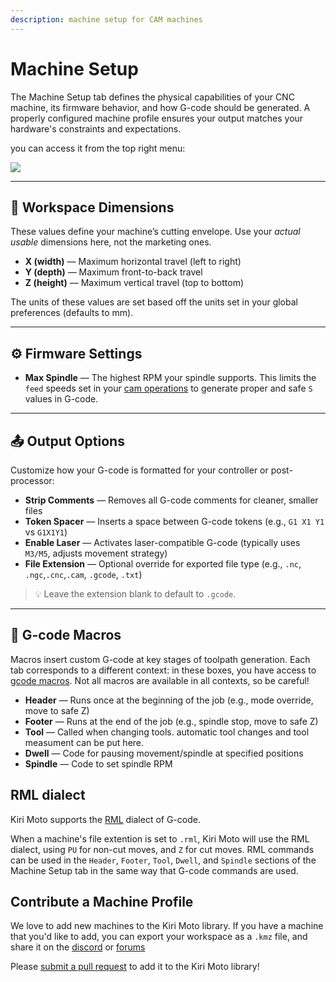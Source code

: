 ```yaml
---
description: machine setup for CAM machines
---
```


# Machine Setup


The Machine Setup tab defines the physical capabilities of your CNC machine, its firmware behavior, and how G-code should be generated. A properly configured machine profile ensures your output matches your hardware's constraints and expectations.

you can access it from the top right menu:

![](/img/CAM/machinesTab.png)

---

## 🔧 Workspace Dimensions

These values define your machine’s cutting envelope. Use your *actual usable* dimensions here, not the marketing ones.

- **X (width)** — Maximum horizontal travel (left to right)  
- **Y (depth)** — Maximum front-to-back travel  
- **Z (height)** — Maximum vertical travel (top to bottom)  

The units of these values are set based off the units set in your global preferences (defaults to mm).

---

## ⚙️ Firmware Settings

- **Max Spindle** — The highest RPM your spindle supports. This limits the `feed` speeds set in your [cam operations](/kiri-moto/CAM/ops) to generate proper and safe `S` values in G-code.

---

## 📤 Output Options

Customize how your G-code is formatted for your controller or post-processor:

- **Strip Comments** — Removes all G-code comments for cleaner, smaller files  
- **Token Spacer** — Inserts a space between G-code tokens (e.g., `G1 X1 Y1` vs `G1X1Y1`)  
- **Enable Laser** — Activates laser-compatible G-code (typically uses `M3/M5`, adjusts movement strategy)  
- **File Extension** — Optional override for exported file type (e.g., `.nc`, `.ngc`,`.cnc`,`.cam`, `.gcode`, `.txt`)

> 💡 Leave the extension blank to default to `.gcode`.

---

## 🧱 G-code Macros

Macros insert custom G-code at key stages of toolpath generation. Each tab corresponds to a different context:
in these boxes, you have access to [gcode macros](../gcode-macros). Not all macros are available in all contexts, so be careful!

- **Header** — Runs once at the beginning of the job (e.g., mode override, move to safe Z) 
- **Footer** — Runs at the end of the job (e.g., spindle stop, move to safe Z)  
- **Tool** — Called when changing tools. automatic tool changes and tool measument can be put here.
- **Dwell** — Code for pausing movement/spindle at specified positions
- **Spindle** — Code to set spindle RPM


## RML dialect
Kiri Moto supports the [RML](https://downloadcenter.rolanddg.com/contents/manuals/PNC-3200_USE2_E_R5.pdf) dialect of G-code.

When a machine's file extention is set to `.rml`, Kiri Moto will use the RML dialect, using `PU` for non-cut moves, and `Z` for cut moves. RML commands can be used in the `Header`, `Footer`, `Tool`, `Dwell`, and `Spindle` sections of the Machine Setup tab in the same way that G-code commands are used.


## Contribute a Machine Profile

We love to add new machines to the Kiri Moto library. If you have a machine that you'd like to add, you can export your workspace as a `.kmz` file, and share it on the [discord](https://discord.gg/suyCCgr) or [forums](htps://forum.grid.space)

Please [submit a pull request](https://github.com/kiri-moto/kiri-moto/pulls) to add it to the Kiri Moto library!

